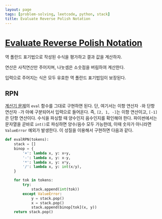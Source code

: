 ```yaml
---
layout: page
tags: [problem-solving, leetcode, python, stack]
title: Evaluate Reverse Polish Notation
---
```


# [Evaluate Reverse Polish Notation](https://leetcode.com/problems/evaluate-reverse-polish-notation/)

 역 폴란드 표기법으로 작성된 수식을 평가하고 결과 값을 계산하자.

 연산은 사칙연산만 주어지며, 나눗셈은 소숫점을 버림하여 계산한다.

 입력으로 주어지는 식은 모두 유효한 역 폴란드 표기법임이 보장된다.

## RPN

 [계산기 문제](../basic-calculators)의 `eval` 함수를 그대로 구현하면
 된다. 단, 여기서는 이항 연산자 `-`와 단항 연산자 `-`가 아예
 구분되어서 입력으로 들어온다. 즉, `[2, 1, -]`는 이항 연산이고,
 `[-1]`은 단항 연산이다. 수식을 파싱할 때 양수인지 음수인지를 확인해야
 한다. 파이썬에서는 문자열을 곧바로 `int()`로 파싱하면 양수/음수 모두
 가능한데, 이때 숫자가 아니라면 `ValueError` 예외가 발생한다. 이
 성질을 이용해서 구현하면 다음과 같다.

```python
def evalRPN(tokens):
    stack = []
    binop = {
        '+': lambda x, y: x+y,
        '-': lambda x, y: x-y,
        '*': lambda x, y: x*y,
        '/': lambda x, y: int(x/y),
    }

    for tok in tokens:
        try:
            stack.append(int(tok))
        except ValueError:
            y = stack.pop()
            x = stack.pop()
            stack.append(binop[tok](x, y))
    return stack.pop()
```
